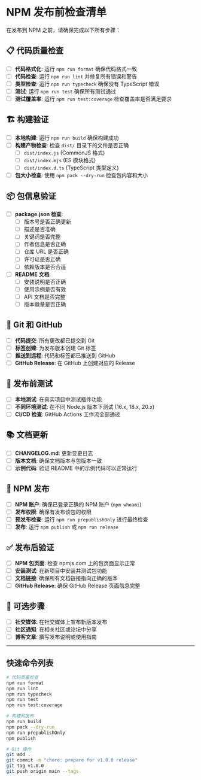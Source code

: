 # NPM 发布前检查清单

在发布到 NPM 之前，请确保完成以下所有步骤：

## 📋 代码质量检查

- [ ] **代码格式化**: 运行 `npm run format` 确保代码格式一致
- [ ] **代码检查**: 运行 `npm run lint` 并修复所有错误和警告
- [ ] **类型检查**: 运行 `npm run typecheck` 确保没有 TypeScript 错误
- [ ] **测试**: 运行 `npm run test` 确保所有测试通过
- [ ] **测试覆盖率**: 运行 `npm run test:coverage` 检查覆盖率是否满足要求

## 🏗️ 构建验证

- [ ] **本地构建**: 运行 `npm run build` 确保构建成功
- [ ] **构建产物检查**: 检查 `dist/` 目录下的文件是否正确
  - [ ] `dist/index.js` (CommonJS 格式)
  - [ ] `dist/index.mjs` (ES 模块格式)
  - [ ] `dist/index.d.ts` (TypeScript 类型定义)
- [ ] **包大小检查**: 使用 `npm pack --dry-run` 检查包内容和大小

## 📦 包信息验证

- [ ] **package.json 检查**:
  - [ ] 版本号是否正确更新
  - [ ] 描述是否准确
  - [ ] 关键词是否完整
  - [ ] 作者信息是否正确
  - [ ] 仓库 URL 是否正确
  - [ ] 许可证是否正确
  - [ ] 依赖版本是否合适

- [ ] **README 文档**:
  - [ ] 安装说明是否正确
  - [ ] 使用示例是否有效
  - [ ] API 文档是否完整
  - [ ] 版本徽章是否正确

## 🔗 Git 和 GitHub

- [ ] **代码提交**: 所有更改都已提交到 Git
- [ ] **标签创建**: 为发布版本创建 Git 标签
- [ ] **推送到远程**: 代码和标签都已推送到 GitHub
- [ ] **GitHub Release**: 在 GitHub 上创建对应的 Release

## 🧪 发布前测试

- [ ] **本地测试**: 在真实项目中测试插件功能
- [ ] **不同环境测试**: 在不同 Node.js 版本下测试 (16.x, 18.x, 20.x)
- [ ] **CI/CD 检查**: GitHub Actions 工作流全部通过

## 📚 文档更新

- [ ] **CHANGELOG.md**: 更新变更日志
- [ ] **版本文档**: 确保文档版本与包版本一致
- [ ] **示例代码**: 验证 README 中的示例代码可以正常运行

## 🚀 NPM 发布

- [ ] **NPM 账户**: 确保已登录正确的 NPM 账户 (`npm whoami`)
- [ ] **发布权限**: 确保有发布该包的权限
- [ ] **预发布检查**: 运行 `npm run prepublishOnly` 进行最终检查
- [ ] **发布**: 运行 `npm publish` 或 `npm run release`

## ✅ 发布后验证

- [ ] **NPM 包页面**: 检查 npmjs.com 上的包页面显示正常
- [ ] **安装测试**: 在新项目中安装并测试包功能
- [ ] **文档链接**: 确保所有文档链接指向正确的版本
- [ ] **GitHub Release**: 确保 GitHub Release 页面信息完整

## 🔧 可选步骤

- [ ] **社交媒体**: 在社交媒体上宣布新版本发布
- [ ] **社区通知**: 在相关社区或论坛中分享
- [ ] **博客文章**: 撰写发布说明或使用指南

---

## 快速命令列表

```bash
# 代码质量检查
npm run format
npm run lint
npm run typecheck
npm run test
npm run test:coverage

# 构建和发布
npm run build
npm pack --dry-run
npm run prepublishOnly
npm publish

# Git 操作
git add .
git commit -m "chore: prepare for v1.0.0 release"
git tag v1.0.0
git push origin main --tags
``` 